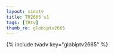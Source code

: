 ```yaml
--- 
layout: sieutv
title: TR2665 s1
tags: [TRtv]
thumb_re: globiptv2665
---
```

{% include tvadv key="globiptv2665" %} 
